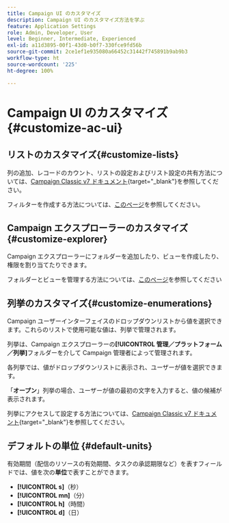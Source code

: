 ```yaml
---
title: Campaign UI のカスタマイズ
description: Campaign UI のカスタマイズ方法を学ぶ
feature: Application Settings
role: Admin, Developer, User
level: Beginner, Intermediate, Experienced
exl-id: a11d3895-00f1-43d0-b0f7-330fce9fd56b
source-git-commit: 2ce1ef1e935080a66452c31442f745891b9ab9b3
workflow-type: ht
source-wordcount: '225'
ht-degree: 100%

---
```


# Campaign UI のカスタマイズ{#customize-ac-ui}

## リストのカスタマイズ{#customize-lists}

列の追加、レコードのカウント、リストの設定およびリスト設定の共有方法については、[Campaign Classic v7 ドキュメント](https://experienceleague.adobe.com/docs/campaign-classic/using/getting-started/starting-with-adobe-campaign/campaign-workspace/adobe-campaign-ui-lists.html?lang=ja){target=&quot;_blank&quot;}を参照してください。

フィルターを作成する方法については、[このページ](../audiences/create-filters.md)を参照してください。

## Campaign エクスプローラーのカスタマイズ{#customize-explorer}

Campaign エクスプローラーにフォルダーを追加したり、ビューを作成したり、権限を割り当てたりできます。

フォルダーとビューを管理する方法については、[このページ](../audiences/folders-and-views.md)を参照してください


## 列挙のカスタマイズ{#customize-enumerations}

Campaign ユーザーインターフェイスのドロップダウンリストから値を選択できます。これらのリストで使用可能な値は、列挙で管理されます。

列挙は、Campaign エクスプローラーの&#x200B;**[!UICONTROL 管理／プラットフォーム／列挙]**&#x200B;フォルダーを介して Campaign 管理者によって管理されます。

各列挙では、値がドロップダウンリストに表示され、ユーザーが値を選択できます。

「**オープン**」列挙の場合、ユーザーが値の最初の文字を入力すると、値の候補が表示されます。

列挙にアクセスして設定する方法については、[Campaign Classic v7 ドキュメント](https://experienceleague.adobe.com/docs/campaign-classic/using/getting-started/administration-basics/managing-enumerations.html?lang=ja){target=&quot;_blank&quot;}を参照してください。


## デフォルトの単位 {#default-units}

有効期間（配信のリソースの有効期間、タスクの承認期限など）を表すフィールドでは、値を次の&#x200B;**単位**&#x200B;で表すことができます。

* **[!UICONTROL s]**（秒）
* **[!UICONTROL mn]**（分）
* **[!UICONTROL h]**（時間）
* **[!UICONTROL d]**（日）
